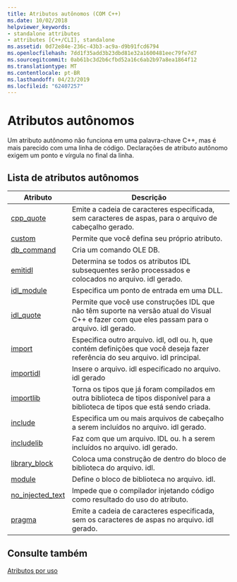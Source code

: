 ```yaml
---
title: Atributos autônomos (COM C++)
ms.date: 10/02/2018
helpviewer_keywords:
- standalone attributes
- attributes [C++/CLI], standalone
ms.assetid: 0d72e84e-236c-43b3-ac9a-d9b91fcd6794
ms.openlocfilehash: 7dd1f35add3b23dbd81e32a1600481eec79fe7d7
ms.sourcegitcommit: 0ab61bc3d2b6cfbd52a16c6ab2b97a8ea1864f12
ms.translationtype: MT
ms.contentlocale: pt-BR
ms.lasthandoff: 04/23/2019
ms.locfileid: "62407257"
---
```

# <a name="stand-alone-attributes"></a>Atributos autônomos

Um atributo autônomo não funciona em uma palavra-chave C++, mas é mais parecido com uma linha de código. Declarações de atributo autônomo exigem um ponto e vírgula no final da linha.

## <a name="stand-alone-attribute-list"></a>Lista de atributos autônomos

|Atributo|Descrição|
|---------------|-----------------|
|[cpp_quote](cpp-quote.md)|Emite a cadeia de caracteres especificada, sem caracteres de aspas, para o arquivo de cabeçalho gerado.|
|[custom](custom-cpp.md)|Permite que você defina seu próprio atributo.|
|[db_command](db-command.md)|Cria um comando OLE DB.|
|[emitidl](emitidl.md)|Determina se todos os atributos IDL subsequentes serão processados e colocados no arquivo. idl gerado.|
|[idl_module](idl-module.md)|Especifica um ponto de entrada em uma DLL.|
|[idl_quote](idl-quote.md)|Permite que você use construções IDL que não têm suporte na versão atual do Visual C++ e fazer com que eles passam para o arquivo. idl gerado.|
|[import](import.md)|Especifica outro arquivo. idl, odl ou. h, que contém definições que você deseja fazer referência do seu arquivo. idl principal.|
|[importidl](importidl.md)|Insere o arquivo. idl especificado no arquivo. idl gerado|
|[importlib](importlib.md)|Torna os tipos que já foram compilados em outra biblioteca de tipos disponível para a biblioteca de tipos que está sendo criada.|
|[include](include-cpp.md)|Especifica um ou mais arquivos de cabeçalho a serem incluídos no arquivo. idl gerado.|
|[includelib](includelib-cpp.md)|Faz com que um arquivo. IDL ou. h a serem incluídos no arquivo. idl gerado.|
|[library_block](library-block.md)|Coloca uma construção de dentro do bloco de biblioteca do arquivo. idl.|
|[module](module-cpp.md)|Define o bloco de biblioteca no arquivo. idl.|
|[no_injected_text](no-injected-text.md)|Impede que o compilador injetando código como resultado do uso do atributo.|
|[pragma](pragma.md)|Emite a cadeia de caracteres especificada, sem os caracteres de aspas no arquivo. idl gerado.|

## <a name="see-also"></a>Consulte também

[Atributos por uso](attributes-by-usage.md)